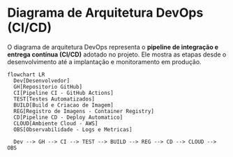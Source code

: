 # Diagrama de Arquitetura DevOps (CI/CD)

O diagrama de arquitetura DevOps representa o **pipeline de integração e entrega contínua (CI/CD)** adotado no projeto. Ele mostra as etapas desde o desenvolvimento até a implantação e monitoramento em produção.

```mermaid
flowchart LR
  Dev[Desenvolvedor]
  GH[Repositorio GitHub]
  CI[Pipeline CI - GitHub Actions]
  TEST[Testes Automatizados]
  BUILD[Build e Criacao de Imagem]
  REG[Registro de Imagens - Container Registry]
  CD[Pipeline CD - Deploy Automatico]
  CLOUD[Ambiente Cloud - AWS]
  OBS[Observabilidade - Logs e Metricas]

  Dev --> GH --> CI --> TEST --> BUILD --> REG --> CD --> CLOUD --> OBS
